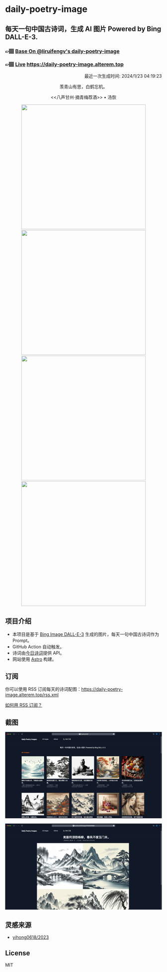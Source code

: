 
# daily-poetry-image

## 每天一句中国古诗词，生成 AI 图片 Powered by Bing DALL-E-3.

### 👉🏽 [Base On @liruifengv's daily-poetry-image](https://github.com/liruifengv/daily-poetry-image)

### 👉🏽 [Live](https://daily-poetry-image.alterem.top/) https://daily-poetry-image.alterem.top

<p align="right">
  最近一次生成时间: 2024/1/23 04:19:23
</p>
<p align="center">
羡青山有思，白鹤忘机。
</p>
<p align="center">
<<八声甘州·摘青梅荐酒>> • 汤恢
</p>
<p align="center">
<img src="https://tse4.mm.bing.net/th/id/OIG.AG49Yg_LvIpdFdj4MRUU" height="400" width="400" />
<img src="https://tse1.mm.bing.net/th/id/OIG.gURxYqg.iTIYiayKzKkQ" height="400" width="400" />
<img src="https://tse4.mm.bing.net/th/id/OIG.o5_tWP0m4CvDTvM7dtG5" height="400" width="400" />
<img src="https://tse1.mm.bing.net/th/id/OIG.OOa67hUh0E.kuNI6jZjF" height="400" width="400" />
</p>

## 项目介绍

-   本项目是基于 [Bing Image DALL-E-3](https://www.bing.com/images/create) 生成的图片，每天一句中国古诗词作为 Prompt。
-   GitHub Action 自动触发。
-   诗词由[今日诗词](https://www.jinrishici.com/)提供 API。
-   网站使用 [Astro](https://astro.build) 构建。

## 订阅

你可以使用 RSS 订阅每天的诗词配图：https://daily-poetry-image.alterem.top/rss.xml

[如何用 RSS 订阅？](https://zhuanlan.zhihu.com/p/55026716)

## 截图

![图片列表](./screenshots/Snipaste_2023-12-28_21-00-26.png)

![图片详情](./screenshots/Snipaste_2023-12-28_21-00-53.png)

## 灵感来源

-   [yihong0618/2023](https://github.com/yihong0618/2023)

## License

MIT
